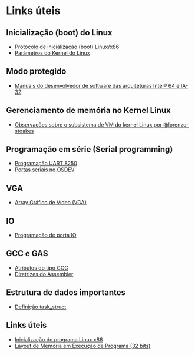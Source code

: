 Links úteis
========================

Inicialização (boot) do Linux
------------------------

* [Protocolo de inicialização (boot) Linux/x86](https://www.kernel.org/doc/Documentation/x86/boot.txt)
* [Parâmetros do Kernel do Linux](https://github.com/torvalds/linux/blob/16f73eb02d7e1765ccab3d2018e0bd98eb93d973/Documentation/admin-guide/kernel-parameters.rst)

Modo protegido
------------------------

* [Manuais do desenvolvedor de software das arquiteturas Intel® 64 e IA-32](http://www.intel.com/content/www/us/en/processors/architectures-software-developer-manuals.html)

Gerenciamento de memória no Kernel Linux
--------------------------------------

* [Observações sobre o subsistema de VM do kernel Linux por @lorenzo-stoakes](https://github.com/lorenzo-stoakes/linux-vm-notes)

Programação em série (Serial programming)
------------------------

* [Programação UART 8250](http://en.wikibooks.org/wiki/Serial_Programming/8250_UART_Programming#UART_Registers)
* [Portas seriais no OSDEV](http://wiki.osdev.org/Serial_Ports)

VGA
------------------------

* [Array Gráfico de Vídeo (VGA)](http://en.wikipedia.org/wiki/Video_Graphics_Array)

IO
------------------------

* [Programação de porta IO](http://www.tldp.org/HOWTO/text/IO-Port-Programming)

GCC e GAS
------------------------

* [Atributos do tipo GCC](https://gcc.gnu.org/onlinedocs/gcc/Type-Attributes.html)
* [Diretrizes do Assembler](http://www.chemie.fu-berlin.de/chemnet/use/info/gas/gas_toc.html#TOC65)


Estrutura de dados importantes
--------------------------

* [Definição task_struct](http://lxr.free-electrons.com/source/include/linux/sched.h#L1274)


Links úteis
------------------------

* [Inicialização do programa Linux x86](http://dbp-consulting.com/tutorials/debugging/linuxProgramStartup.html)
* [Layout de Memória em Execução de Programa (32 bits)](http://fgiasson.com/articles/memorylayout.txt)
